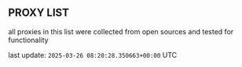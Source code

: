 ## PROXY LIST

all proxies in this list were collected from open sources and tested for functionality

last update: `2025-03-26 08:20:28.350663+00:00` UTC